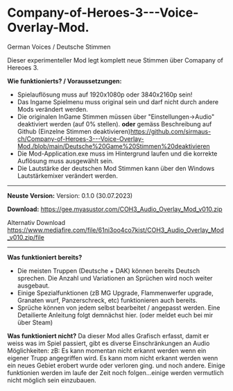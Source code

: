 # Company-of-Heroes-3---Voice-Overlay-Mod.
German Voices / Deutsche Stimmen

Dieser experimenteller Mod legt komplett neue Stimmen über Comapany of Hereoes 3. 

**Wie funktionierts? / Voraussetzungen:**
- Spielauflösung muss auf 1920x1080p oder 3840x2160p sein!
- Das Ingame Spielmenu muss original sein und darf nicht durch andere Mods verändert werden.
- Die originalen InGame Stimmen müssen über "Einstellungen->Audio" deaktiviert werden (auf 0% stellen).
  **oder** gemäss Beschreibung auf Github (Einzelne Stimmen deaktivieren)https://github.com/sirmaus-ch/Company-of-Heroes-3---Voice-Overlay-Mod./blob/main/Deutsche%20Game%20Stimmen%20deaktivieren
- Die Mod-Application.exe muss im Hintergrund laufen und die korrekte Auflösung muss ausgewählt sein.
- Die Lautstärke der deutschen Mod Stimmen kann über den Windows Lautstärkemixer verändert werden. 

---

**Neuste Version:** 
Version: 0.1.0 (30.07.2023) 

**Download:** https://gee.myasustor.com/COH3_Audio_Overlay_Mod_v010.zip

Alternativ Download https://www.mediafire.com/file/61ni3oo4co7kist/COH3_Audio_Overlay_Mod_v010.zip/file

---

**Was funktioniert bereits?**
- Die meisten Truppen (Deutsche + DAK) können bereits Deutsch sprechen. Die Anzahl und Variationen an Sprüchen wird noch weiter ausgebaut.
- Einige Spezialfunktionen (zB MG Upgrade, Flammenwerfer upgrade, Granaten wurf, Panzerschreck, etc) funktionieren auch bereits. 
- Sprüche können von jedem selbst bearbeitet / angepasst werden. Eine Detailierte Anleitung folgt demnächst hier. (oder meldet euch bei mir über Steam)

**Was funktioniert nicht?**
Da dieser Mod alles Grafisch erfasst, damit er weiss was im Spiel passiert, gibt es diverse Einschränkungen an Audio Möglichkeiten:
zB: Es kann momentan nicht erkannt werden wenn ein eigener Trupp angegriffen wird. Es kann mom nicht erkannt werden wenn ein neues Gebiet erobert wurde oder verloren ging. und noch andere.
Einige funktionien werden im laufe der Zeit noch folgen...einige werden vermutlich nicht möglich sein einzubauen.
